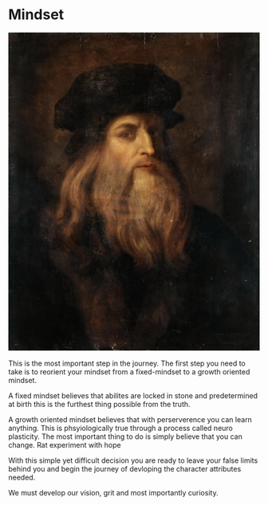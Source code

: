 # Mindset

![alt text](../images/davinci.jpg)

This is the most important step in the journey. The first step you need to take is to reorient
your mindset from a fixed-mindset to a growth oriented mindset.


A fixed mindset believes that abilites are locked in stone and predetermined at birth this is the furthest thing possible from the truth.

A growth oriented mindset believes that with perserverence you can learn anything. This is phsyiologically true through a process called neuro plasticity.
The most important thing to do is simply believe that you can change.
Rat experiment with hope

With this simple yet difficult decision you are ready to leave your false limits behind you and begin the journey of devloping the character attributes needed.

We must develop our vision, grit and most importantly curiosity.



